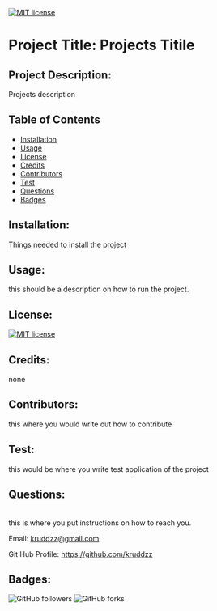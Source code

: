 
  [![MIT license](https://img.shields.io/badge/License-MIT-blue.svg)](https://lbesson.mit-license.org/)

  # Project Title: Projects Titile

  ## Project Description:
 
  Projects description

  ## Table of Contents
  * [Installation](#installation)
  * [Usage](#usage)
  * [License](#license)
  * [Credits](#credits)
  * [Contributors](#contributors)
  * [Test](#test)
  * [Questions](#questions)
  * [Badges](#badges)
  
  ## Installation:
 
  Things needed to install the project

  ## Usage:
 
  this should be a description on how to run the project.

  ## License:
  [![MIT license](https://img.shields.io/badge/License-MIT-blue.svg)](https://lbesson.mit-license.org/)

  ## Credits:

  none
  
  ## Contributors:
  
  this where you would write out how to contribute

  ## Test:
   
  this would be where you write test application of the project

  ## Questions:
  <br>
  this is where you put instructions on how to reach you.
  
  Email: kruddzz@gmail.com
  
  Git Hub Profile: https://github.com/kruddzz

  ## Badges:
  ![GitHub followers](https://img.shields.io/github/followers/kruddzz?style=social)
  ![GitHub forks](https://img.shields.io/github/forks/kruddzz/readMeGenerator?style=social)

  